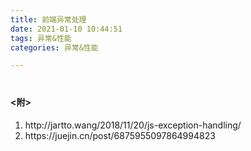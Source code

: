 ```yaml
---
title: 前端异常处理
date: 2021-01-10 10:44:51
tags: 异常&性能
categories: 异常&性能

---
```


<h4 style="margin-top: 40px;"><附></h4>
<ol>
  <li>http://jartto.wang/2018/11/20/js-exception-handling/</li>
  <li>https://juejin.cn/post/6875955097864994823</li>
</ol>
